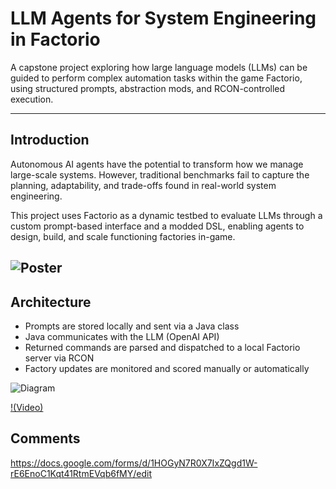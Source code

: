 # LLM Agents for System Engineering in Factorio

A capstone project exploring how large language models (LLMs) can be guided to perform complex automation tasks within the game Factorio, using structured prompts, abstraction mods, and RCON-controlled execution.

---

## Introduction

Autonomous AI agents have the potential to transform how we manage large-scale systems. However, traditional benchmarks fail to capture the planning, adaptability, and trade-offs found in real-world system engineering.

This project uses Factorio as a dynamic testbed to evaluate LLMs through a custom prompt-based interface and a modded DSL, enabling agents to design, build, and scale functioning factories in-game.

![Poster](poster.jpg)
---

## Architecture

- Prompts are stored locally and sent via a Java class
- Java communicates with the LLM (OpenAI API)
- Returned commands are parsed and dispatched to a local Factorio server via RCON
- Factory updates are monitored and scored manually or automatically

![Diagram](diagram.jpg)

[!(Video)](https://drive.google.com/file/d/1rQ9mCtRjmY40LvZW1R_IWhIw-sIEvBvi/view?usp=sharing)

## Comments
https://docs.google.com/forms/d/1HOGyN7R0X7IxZQgd1W-rE6EnoC1Kqt41RtmEVqb6fMY/edit
